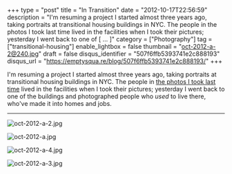+++
type = "post"
title = "In Transition"
date = "2012-10-17T22:56:59"
description = "I'm resuming a project I started almost three years ago, taking portraits at transitional housing buildings in NYC. The people in the photos I took last time lived in the facilities when I took their pictures; yesterday I went back to one of [ ... ]"
category = ["Photography"]
tag = ["transitional-housing"]
enable_lightbox = false
thumbnail = "oct-2012-a-2@240.jpg"
draft = false
disqus_identifier = "507f6ffb5393741e2c888193"
disqus_url = "https://emptysqua.re/blog/507f6ffb5393741e2c888193/"
+++

<p>I'm resuming a project I started almost three years ago, taking portraits at transitional housing buildings in NYC. The people in <a href="/photography/homeless-shelters/">the photos I took last time</a> lived in the facilities when I took their pictures; yesterday I went back to one of the buildings and photographed people who <em>used</em> to live there, who've made it into homes and jobs.</p>
<hr />
<p><img style="display:block; margin-left:auto; margin-right:auto;" src="oct-2012-a-2.jpg" alt="oct-2012-a-2.jpg" title="oct-2012-a-2.jpg" border="0"   /></p>
<p><img style="display:block; margin-left:auto; margin-right:auto;" src="oct-2012-a.jpg" alt="oct-2012-a.jpg" title="oct-2012-a.jpg" border="0"   /></p>
<p><img style="display:block; margin-left:auto; margin-right:auto;" src="oct-2012-a-4.jpg" alt="oct-2012-a-4.jpg" title="oct-2012-a-4.jpg" border="0"   /></p>
<p><img style="display:block; margin-left:auto; margin-right:auto;" src="oct-2012-a-3.jpg" alt="oct-2012-a-3.jpg" title="oct-2012-a-3.jpg" border="0"   /></p>
